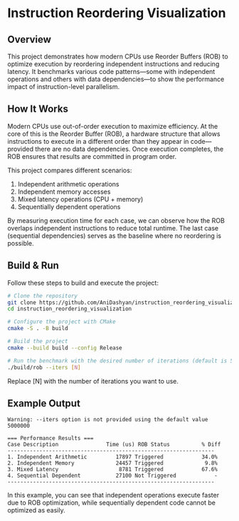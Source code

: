 # Instruction Reordering Visualization

## Overview

This project demonstrates how modern CPUs use Reorder Buffers (ROB) to optimize execution by reordering independent instructions and reducing latency. It benchmarks various code patterns—some with independent operations and others with data dependencies—to show the performance impact of instruction-level parallelism.

## How It Works

Modern CPUs use out-of-order execution to maximize efficiency. At the core of this is the Reorder Buffer (ROB), a hardware structure that allows instructions to execute in a different order than they appear in code—provided there are no data dependencies. Once execution completes, the ROB ensures that results are committed in program order.

This project compares different scenarios:

1. Independent arithmetic operations  
2. Independent memory accesses  
3. Mixed latency operations (CPU + memory)  
4. Sequentially dependent operations  

By measuring execution time for each case, we can observe how the ROB overlaps independent instructions to reduce total runtime. The last case (sequential dependencies) serves as the baseline where no reordering is possible.

## Build & Run

Follow these steps to build and execute the project:

```bash
# Clone the repository
git clone https://github.com/AniDashyan/instruction_reordering_visualization.git
cd instruction_reordering_visualization

# Configure the project with CMake
cmake -S . -B build

# Build the project
cmake --build build --config Release

# Run the benchmark with the desired number of iterations (default is 5,000,000)
./build/rob --iters [N]
```

Replace [N] with the number of iterations you want to use.

## Example Output

```
Warning: --iters option is not provided using the default value 5000000 

=== Performance Results ===
Case Description               Time (us) ROB Status          % Diff
----------------------------------------------------------------- 
1. Independent Arithmetic         17897 Triggered            34.0%
2. Independent Memory             24457 Triggered             9.8%
3. Mixed Latency                   8781 Triggered            67.6%
4. Sequential Dependent           27100 Not Triggered            -
----------------------------------------------------------------- 
```

In this example, you can see that independent operations execute faster due to ROB optimization, while sequentially dependent code cannot be optimized as easily.
